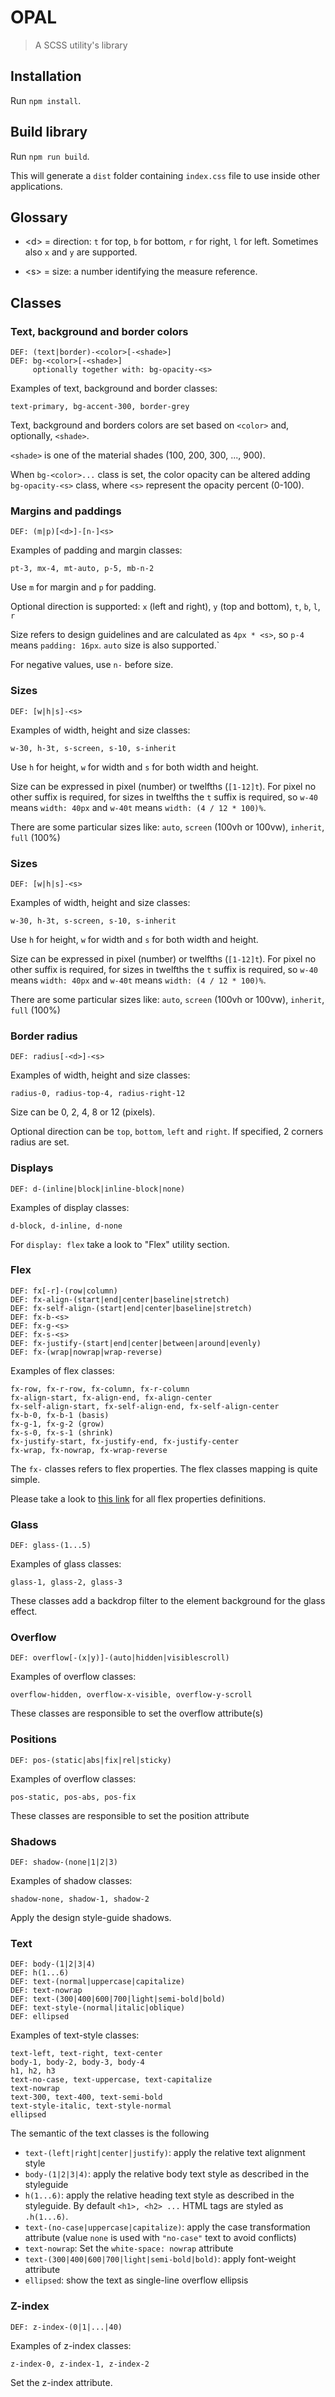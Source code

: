 # OPAL

> A SCSS utility's library


## Installation

Run `npm install`.

## Build library

Run `npm run build`.

This will generate a `dist` folder containing `index.css` file to use inside other applications.

## Glossary

* \<d\> = direction: `t` for top, `b` for bottom, `r` for right, `l` for left. Sometimes also `x` and `y` are supported.

* \<s\> = size: a number identifying the measure reference.

## Classes

### Text, background and border colors

```
DEF: (text|border)-<color>[-<shade>]
DEF: bg-<color>[-<shade>]
     optionally together with: bg-opacity-<s>
```
Examples of text, background and border classes:
```
text-primary, bg-accent-300, border-grey
```

Text, background and borders colors are set based on `<color>` and, optionally, `<shade>`.

`<shade>` is one of the material shades (100, 200, 300, ..., 900).

When `bg-<color>...` class is set, the color opacity can be altered adding `bg-opacity-<s>` class, where `<s>` represent the opacity percent (0-100).

### Margins and paddings

```
DEF: (m|p)[<d>]-[n-]<s>
```
Examples of padding and margin classes:
```
pt-3, mx-4, mt-auto, p-5, mb-n-2
```

Use `m` for margin and `p` for padding.

Optional direction is supported: `x` (left and right), `y` (top and bottom), `t`, `b`, `l`, `r`

Size refers to design guidelines and are calculated as `4px * <s>`, so `p-4` means `padding: 16px`.
 `auto` size is also supported.`

For negative values, use `n-` before size.

### Sizes

```
DEF: [w|h|s]-<s>
```
Examples of width, height and size classes:
```
w-30, h-3t, s-screen, s-10, s-inherit
```

Use `h` for height, `w` for width and `s` for both width and height.

[//]: # (FIXME: Following paragraph is a proposal)

Size can be expressed in pixel (number) or twelfths (`[1-12]t`).
For pixel no other suffix is required, for sizes in twelfths the `t` suffix is required, so `w-40` means `width: 40px` and `w-40t` means `width: (4 / 12 * 100)%`.

There are some particular sizes like: `auto`, `screen` (100vh or 100vw), `inherit`, `full` (100%)

### Sizes

```
DEF: [w|h|s]-<s>
```
Examples of width, height and size classes:
```
w-30, h-3t, s-screen, s-10, s-inherit
```

Use `h` for height, `w` for width and `s` for both width and height.

Size can be expressed in pixel (number) or twelfths (`[1-12]t`).
For pixel no other suffix is required, for sizes in twelfths the `t` suffix is required, so `w-40` means `width: 40px` and `w-40t` means `width: (4 / 12 * 100)%`.


There are some particular sizes like: `auto`, `screen` (100vh or 100vw), `inherit`, `full` (100%)


### Border radius

```
DEF: radius[-<d>]-<s>
```
Examples of width, height and size classes:
```
radius-0, radius-top-4, radius-right-12
```

Size can be 0, 2, 4, 8 or 12 (pixels).

Optional direction can be `top`, `bottom`, `left` and `right`.
If specified, 2 corners radius are set.

### Displays

```
DEF: d-(inline|block|inline-block|none)
```
Examples of display classes:
```
d-block, d-inline, d-none
```

For `display: flex` take a look to "Flex" utility section.

### Flex

```
DEF: fx[-r]-(row|column)
DEF: fx-align-(start|end|center|baseline|stretch)
DEF: fx-self-align-(start|end|center|baseline|stretch)
DEF: fx-b-<s>
DEF: fx-g-<s>
DEF: fx-s-<s>
DEF: fx-justify-(start|end|center|between|around|evenly)
DEF: fx-(wrap|nowrap|wrap-reverse)
```
Examples of flex classes:
```
fx-row, fx-r-row, fx-column, fx-r-column
fx-align-start, fx-align-end, fx-align-center
fx-self-align-start, fx-self-align-end, fx-self-align-center
fx-b-0, fx-b-1 (basis)
fx-g-1, fx-g-2 (grow)
fx-s-0, fx-s-1 (shrink)
fx-justify-start, fx-justify-end, fx-justify-center
fx-wrap, fx-nowrap, fx-wrap-reverse
```

The `fx-` classes refers to flex properties. The flex classes mapping is quite simple.

Please take a look to [this link](https://css-tricks.com/snippets/css/a-guide-to-flexbox/) for all flex properties definitions.

### Glass

```
DEF: glass-(1...5)
```
Examples of glass classes:
```
glass-1, glass-2, glass-3
```

These classes add a backdrop filter to the element background for the glass effect.

### Overflow

```
DEF: overflow[-(x|y)]-(auto|hidden|visiblescroll)
```
Examples of overflow classes:
```
overflow-hidden, overflow-x-visible, overflow-y-scroll
```

These classes are responsible to set the overflow attribute(s)

### Positions

```
DEF: pos-(static|abs|fix|rel|sticky)
```
Examples of overflow classes:
```
pos-static, pos-abs, pos-fix
```

These classes are responsible to set the position attribute


### Shadows

```
DEF: shadow-(none|1|2|3)
```
Examples of shadow classes:
```
shadow-none, shadow-1, shadow-2
```
Apply the design style-guide shadows.

### Text

```
DEF: body-(1|2|3|4)
DEF: h(1...6)
DEF: text-(normal|uppercase|capitalize)
DEF: text-nowrap
DEF: text-(300|400|600|700|light|semi-bold|bold)
DEF: text-style-(normal|italic|oblique)
DEF: ellipsed
```
Examples of text-style classes:
```
text-left, text-right, text-center
body-1, body-2, body-3, body-4
h1, h2, h3
text-no-case, text-uppercase, text-capitalize
text-nowrap
text-300, text-400, text-semi-bold
text-style-italic, text-style-normal
ellipsed
```

The semantic of the text classes is the following

* `text-(left|right|center|justify)`: apply the relative text alignment style
* `body-(1|2|3|4)`: apply the relative body text style as described in the styleguide
* `h(1...6)`: apply the relative heading text style as described in the styleguide. By default `<h1>, <h2> ...` HTML tags are styled as `.h(1...6)`.
* `text-(no-case|uppercase|capitalize)`: apply the case transformation attribute (value `none` is used with `"no-case"` text to avoid conflicts)
* `text-nowrap`: Set the `white-space: nowrap` attribute
* `text-(300|400|600|700|light|semi-bold|bold)`: apply font-weight attribute
* `ellipsed`: show the text as single-line overflow ellipsis

### Z-index

```
DEF: z-index-(0|1|...|40)
```
Examples of z-index classes:
```
z-index-0, z-index-1, z-index-2
```
Set the z-index attribute.
